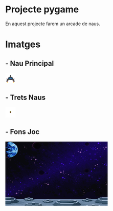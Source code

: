 # Projecte pygame

En aquest projecte farem un arcade de naus. 

# Imatges 

## - Nau Principal
![Nau Principal](NauJoc.png)

## - Trets Naus 
![Tret Nau](Disparos.png)

## - Fons Joc
![Fons Joc](FondoJuego.png)
